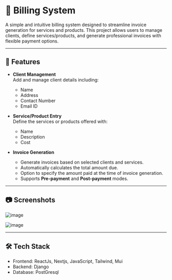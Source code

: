 # 🧾 Billing System

A simple and intuitive billing system designed to streamline invoice generation for services and products. This project allows users to manage clients, define services/products, and generate professional invoices with flexible payment options.

---

## 🚀 Features

- **Client Management**  
  Add and manage client details including:
  - Name  
  - Address  
  - Contact Number  
  - Email ID

- **Service/Product Entry**  
  Define the services or products offered with:
  - Name  
  - Description  
  - Cost

- **Invoice Generation**  
  - Generate invoices based on selected clients and services.
  - Automatically calculates the total amount due.
  - Option to specify the amount paid at the time of invoice generation.
  - Supports **Pre-payment** and **Post-payment** modes.

---

## 📷 Screenshots

![image](https://github.com/user-attachments/assets/de1cdb09-de92-4503-88b8-b7bd2bfa314f)


![image](https://github.com/user-attachments/assets/035966af-7eaf-4742-a77f-9ea2f8bc8533)

---

## 🛠️ Tech Stack

- Frontend: ReactJs, Nextjs, JavaScript, Tailwind, Mui
- Backend: Django
- Database: PostGresql

